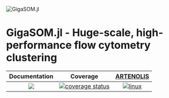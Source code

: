 ![GigaSOM.jl](https://prince.lcsb.uni.lu/GigaSOM.jl/img/logos/logo-GigaSOM.jl.png)

GigaSOM.jl - Huge-scale, high-performance flow cytometry clustering
===================================================================

| **Documentation** | **Coverage** | **[ARTENOLIS](http://opencobra.github.io/artenolis)** |
|:-----------------:|:------------:|:--------------------------:|
|[![](https://img.shields.io/badge/GigaSOM-docs-blue.svg?maxAge=0)](https://opencobra.github.io/GigaSOM.jl/stable) | [![coverage status](http://codecov.io/github/opencobra/GigaSOM.jl/coverage.svg?branch=master)](http://codecov.io/github/opencobra/GigaSOM.jl?branch=master) | [![linux](https://prince.lcsb.uni.lu/badges/linux-GigaSOM.jl.svg)](https://prince.lcsb.uni.lu/jenkins/job/GigaSOM.jl-branches-auto-linux/) |
